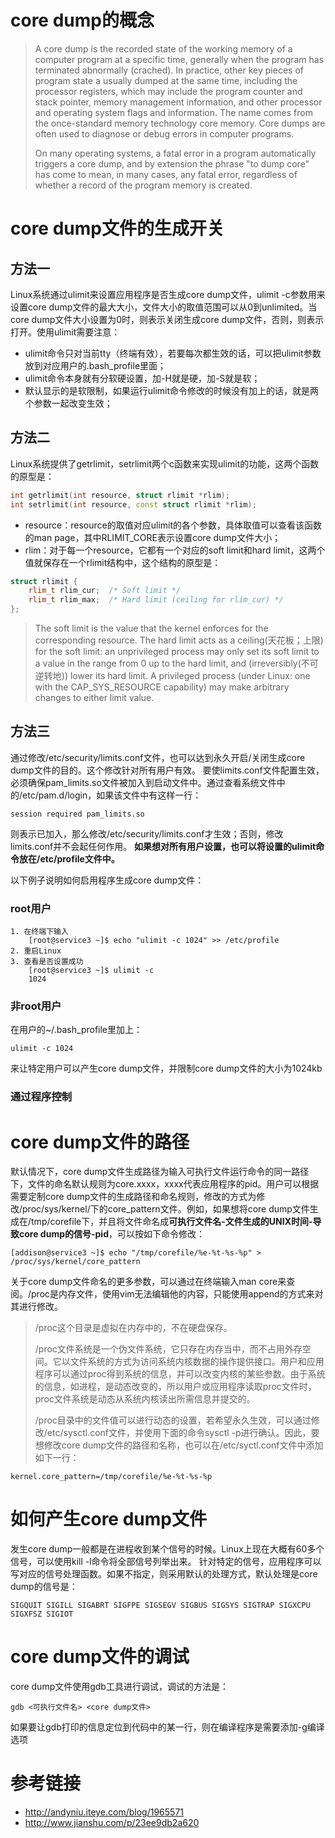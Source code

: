 # core dump的概念

> A core dump is the recorded state of the working memory of a computer program at a specific time, generally when the program has terminated abnormally (crached). In practice, other key pieces of program state a usually dumped at the same time, including the processor registers, which may include the program counter and stack pointer, memory management information, and other processor and operating system flags and information. The name comes from the once-standard memory technology core memory. Core dumps are often used to diagnose or debug errors in computer programs.
>
> On many operating systems, a fatal error in a program automatically triggers a core dump, and by extension the phrase "to dump core" has come to mean, in many cases, any fatal error, regardless of whether a record of the program memory is created.

# core dump文件的生成开关

## 方法一

Linux系统通过ulimit来设置应用程序是否生成core dump文件，ulimit -c参数用来设置core dump文件的最大大小，文件大小的取值范围可以从0到unlimited。当core dump文件大小设置为0时，则表示关闭生成core dump文件，否则，则表示打开。使用ulimit需要注意：

* ulimit命令只对当前tty（终端有效），若要每次都生效的话，可以把ulimit参数放到对应用户的.bash_profile里面；
* ulimit命令本身就有分软硬设置，加-H就是硬，加-S就是软；
* 默认显示的是软限制，如果运行ulimit命令修改的时候没有加上的话，就是两个参数一起改变生效；

## 方法二
 
Linux系统提供了getrlimit，setrlimit两个c函数来实现ulimit的功能，这两个函数的原型是：

```cpp
int getrlimit(int resource, struct rlimit *rlim);
int setrlimit(int resource, const struct rlimit *rlim);
```
    
* resource：resource的取值对应ulimit的各个参数，具体取值可以查看该函数的man page，其中RLIMIT_CORE表示设置core dump文件大小；
* rlim：对于每一个resource，它都有一个对应的soft limit和hard limit，这两个值就保存在一个rlimit结构中，这个结构的原型是：

```cpp
struct rlimit {
    rlim_t rlim_cur;  /* Soft limit */
    rlim_t rlim_max;  /* Hard limit (ceiling for rlim_cur) */
};
```
    
> The soft limit is the value that the kernel enforces for the corresponding resource. The hard limit acts as a ceiling(天花板；上限) for the soft limit: an unprivileged process may only set its soft limit to a value in the range from 0 up to the hard limit, and (irreversibly(不可逆转地)) lower its hard limit. A privileged process (under Linux: one with the CAP_SYS_RESOURCE capability) may make arbitrary changes to either limit value.

## 方法三

通过修改/etc/security/limits.conf文件，也可以达到永久开启/关闭生成core dump文件的目的。这个修改针对所有用户有效。
要使limits.conf文件配置生效，必须确保pam_limits.so文件被加入到启动文件中。通过查看系统文件中的/etc/pam.d/login，如果该文件中有这样一行：

```
session required pam_limits.so
```

则表示已加入，那么修改/etc/security/limits.conf才生效；否则，修改limits.conf并不会起任何作用。
**如果想对所有用户设置，也可以将设置的ulimit命令放在/etc/profile文件中。**

以下例子说明如何启用程序生成core dump文件：
### root用户
    
    1. 在终端下输入
        [root@service3 ~]$ echo "ulimit -c 1024" >> /etc/profile
    2. 重启Linux
    3. 查看是否设置成功
        [root@service3 ~]$ ulimit -c
        1024

### 非root用户
在用户的~/.bash_profile里加上：
    
    ulimit -c 1024
    
来让特定用户可以产生core dump文件，并限制core dump文件的大小为1024kb

### 通过程序控制


# core dump文件的路径
默认情况下，core dump文件生成路径为输入可执行文件运行命令的同一路径下，文件的命名默认规则为core.xxxx，xxxx代表应用程序的pid。用户可以根据需要定制core dump文件的生成路径和命名规则，修改的方式为修改/proc/sys/kernel/下的core_pattern文件。例如，如果想将core dump文件生成在/tmp/corefile下，并且将文件命名成**可执行文件名-文件生成的UNIX时间-导致core dump的信号-pid**，可以按如下命令修改：

    [addison@service3 ~]$ echo "/tmp/corefile/%e-%t-%s-%p" > /proc/sys/kernel/core_pattern

关于core dump文件命名的更多参数，可以通过在终端输入man core来查阅。/proc是内存文件，使用vim无法编辑他的内容，只能使用append的方式来对其进行修改。
> /proc这个目录是虚拟在内存中的，不在硬盘保存。
>
> /proc文件系统是一个伪文件系统，它只存在内存当中，而不占用外存空间。它以文件系统的方式为访问系统内核数据的操作提供接口。用户和应用程序可以通过proc得到系统的信息，并可以改变内核的某些参数。由于系统的信息，如进程，是动态改变的，所以用户或应用程序读取proc文件时，proc文件系统是动态从系统内核读出所需信息并提交的。
>
> /proc目录中的文件值可以进行动态的设置，若希望永久生效，可以通过修改/etc/sysctl.conf文件，并使用下面的命令sysctl -p进行确认。因此，要想修改core dump文件的路径和名称，也可以在/etc/syctl.conf文件中添加如下一行：

    kernel.core_pattern=/tmp/corefile/%e-%t-%s-%p


# 如何产生core dump文件
发生core dump一般都是在进程收到某个信号的时候。Linux上现在大概有60多个信号，可以使用kill -l命令将全部信号列举出来。 
针对特定的信号，应用程序可以写对应的信号处理函数。如果不指定，则采用默认的处理方式，默认处理是core dump的信号是：

    SIGQUIT SIGILL SIGABRT SIGFPE SIGSEGV SIGBUS SIGSYS SIGTRAP SIGXCPU SIGXFSZ SIGIOT


# core dump文件的调试
core dump文件使用gdb工具进行调试，调试的方法是：

    gdb <可执行文件名> <core dump文件>

如果要让gdb打印的信息定位到代码中的某一行，则在编译程序是需要添加-g编译选项

# 参考链接
- http://andyniu.iteye.com/blog/1965571
- http://www.jianshu.com/p/23ee9db2a620
